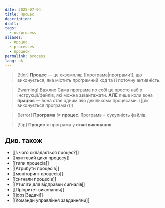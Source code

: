 ```yaml
---
date: 2025-07-04
title: Процес
description: 
draft: 
tags:
  - os/process
aliases:
  - процес
  - processes
  - процеси
permalink: process
lang: uk
---
```


> [!tldr]
> **Процес** — це екземпляр [[програма|програми]], що виконується, яка містить програмний код та її поточну активність.

> [!warning] Важлио
> Сама програма по собі це просто набір інструкції/файлів, які можна завантажати. **АЛЕ** лише коли вона **працює** — вона стає одним або декількома процесами. ([[як виконується програма?]]) 

> [!error] **Програма** != **процес**. Програма = сукупність файлів.

> [!tip] **Процес** = програма у **стані виконання**.

## Див. також

- [[з чого складається процес?]]
- [[життєвий цикл процесу]]
- [[типи процесів]]
- [[Атрибути процесів]]
- [[моніторинг процесів]]
- [[сигнали процесів]]
- [[Утиліти для відправки сигналів]]
- [[Пріоритет виконання]]
- [[jobs|Задачі]]
- [[Команди управління завданнями]]
